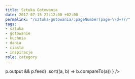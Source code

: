 ```yaml
---
title: Sztuka Gotowania
date: 2017-07-15 22:12:00 +02:00
permalink: "/sztuka-gotowania/:pageNumber(page-\\d+)?/"
tags:
- sztuka
- gotowanie
- kuchnia
- dania
- ciasta
- inspiracje
role: category
---
```


<div>
  <Feed posts={
    paramorph.categories['Sztuka Gotowania'].posts
      .filter(p => p.output && p.feed)
      .sort((a, b) => b.compareTo(a))
  } />
</div>

